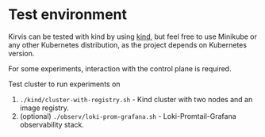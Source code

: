# Test environment

Kirvis can be tested with kind by using [kind](https://kind.sigs.k8s.io/), but feel free to use Minikube or any other Kubernetes distribution, as the project depends on Kubernetes version.

For some experiments, interaction with the control plane is required.

<p>
Test cluster to run experiments on 

1. `./kind/cluster-with-registry.sh` - Kind cluster with two nodes and an image registry.
2. (optional) `./observ/loki-prom-grafana.sh` - Loki-Promtail-Grafana observability stack.